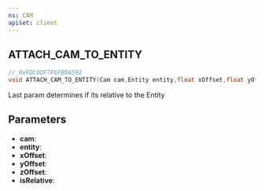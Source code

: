 ```yaml
---
ns: CAM
apiset: client
---
```

## ATTACH_CAM_TO_ENTITY

```c
// 0xFDC0DF7F6FB0A592
void ATTACH_CAM_TO_ENTITY(Cam cam,Entity entity,float xOffset,float yOffset,float zOffset,BOOL isRelative);
```

Last param determines if its relative to the Entity

## Parameters
* **cam**:
* **entity**:
* **xOffset**:
* **yOffset**:
* **zOffset**:
* **isRelative**:



